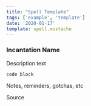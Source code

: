 ```yaml
---
title: "Spell Template"
tags: ['example', 'template']
date: '2020-01-17'
template: spell.mustache
---
```


### Incantation Name

Description text

```
code block
```

Notes, reminders, gotchas, etc

Source
